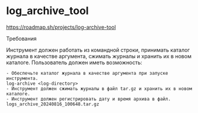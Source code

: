 # log_archive_tool
https://roadmap.sh/projects/log-archive-tool

Требования

Инструмент должен работать из командной строки, принимать каталог журнала в качестве аргумента, сжимать журналы и хранить их в новом каталоге. Пользователь должен иметь возможность:

    - Обеспечьте каталог журнала в качестве аргумента при запуске инструмента.
    log-archive <log-directory>
    - Инструмент должен сжимать журналы в файл tar.gz и хранить их в новом каталоге.
    - Инструмент должен регистрировать дату и время архива в файл.
    logs_archive_20240816_100648.tar.gz
  
